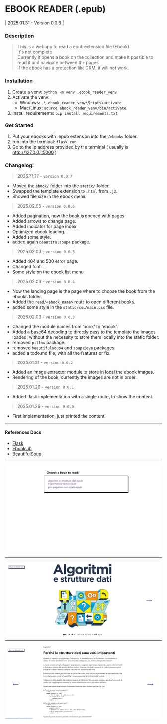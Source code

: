 # EBOOK READER (.epub)
| 2025.01.31 - Version 0.0.6 |  

### Description
> This is a webapp to read a epub extension file (Ebook)  
> It's not complete  
> Currently it opens a book on the collection and make it possible to read it and navigate between the pages  
> if the ebook has a protection like DRM, it will not work.  

### Installation  
1. Create a venv: `python -m venv .ebook_reader_venv`  
2. Activate the venv:
    - Windows: `.\.ebook_reader_venv\Sripts\activate`  
    - Mac/Linux: `source ebook_reader_venv/bin/activate`  
3. Install requirements: `pip install requirements.txt`  

### Get Started
1. Put your ebooks with .epub extension into the `/ebooks` folder.   
2. run into the terminal: `flask run`  
4. Go to the ip address provided by the terminal ( usually is http://127.0.0.1:5000 )  
    
### Changelog:  
> 2025.??.?? - `version 0.0.7`  
- Moved the `ebook/` folder into the `static/` folder.
- Swapped the template extension to `.html` from `.j2`.
- Showed file size in the ebook menu.



> 2025.02.05 - `version 0.0.6`  
- Added pagination, now the book is opened with pages.
- Added arrows to change page.
- Added indicator for page index.
- Optimized ebook loading.
- Added some style.
- added again `beautifulsoup4` package.

> 2025.02.03 - `version 0.0.5`  
- Added 404 and 500 error page.
- Changed font.
- Some style on the ebook list menu.

> 2025.02.03 - `version 0.0.4`  
- Now the landing page is the page where to choose the book from the ebooks folder.  
- Added the `read/<ebook_name>` route to open different books.
- added some style in the `static/css/main.css` file.

> 2025.02.03 - `version 0.0.3`  
- Changed the module names from 'book' to 'ebook'. 
- Added a base64 decoding to directly pass to the template the images loaded, without the necessity to store them locally into the static folder.
- removed `pillow` package.
- removed `beautifulsoup4` and `soupsieve` packages.
- added a todo.md file, with all the features or fix.  
  
> 2025.01.31 - `version 0.0.2`  
- Added an image extractor module to store in local the ebook images.  
- Rendering of the book, currently the images are not in order.  

> 2025.01.29 - `version 0.0.1`  
- Added flask implementation with a single route, to show the content.

> 2025.01.29 - `version 0.0.0`  
- First implementation, just printed the content.  

_______

#### References Docs

- [Flask](https://flask.palletsprojects.com/en/stable/quickstart)  
- [EbookLib](https://docs.sourcefabric.org/projects/ebooklib/en/latest/tutorial.html)  
- [BeautifulSoup](https://www.crummy.com/software/BeautifulSoup/)  



___

  ![screenshot](/examples/home_ebook.png)
___

  ![screenshot](/examples/open_book.png)
___

  ![screenshot](/examples/pagina_1_ebook.png)